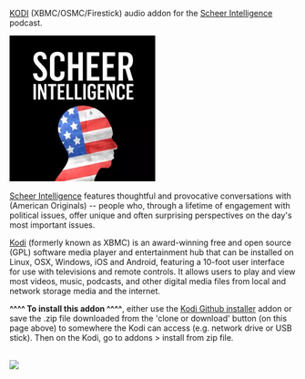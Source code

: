 <a href="kodi.tv">KODI<a> (XBMC/OSMC/Firestick) audio addon for the <a href="https://scheerpost.com/category/si-podcast/">Scheer Intelligence</a> podcast.<br>

<img src="https://github.com/leopheard/ScheerIntelligence/blob/master/resources/media/logo.jpg?raw=true"><br>

<a href="https://www.npr.org/podcasts/470103082/k-c-r-w-s-scheer-intelligence">Scheer Intelligence</a> features thoughtful and provocative conversations with (American Originals) -- people who, through a lifetime of engagement with political issues, offer unique and often surprising perspectives on the day's most important issues.<br>

<a href="www.kodi.tv">Kodi</a> (formerly known as XBMC) is an award-winning free and open source (GPL) software media player and entertainment hub that can be installed on Linux, OSX, Windows, iOS and Android, featuring a 10-foot user interface for use with televisions and remote controls. It allows users to play and view most videos, music, podcasts, and other digital media files from local and network storage media and the internet.<br>

<b>^^^^ To install this addon ^^^^</b>, either use the <a href="https://www.tvaddons.co/github-browser-kodi/">Kodi Github installer</a> addon or save the .zip file downloaded from the 'clone or download' button (on this page above) to somewhere the Kodi can access (e.g. network drive or USB stick). Then on the Kodi, go to addons > install from zip file.<br>

<br><a href="http://www.kodi.tv"><img src="https://kodi.tv/sites/default/files/page/field_image/about--devices.jpg">
